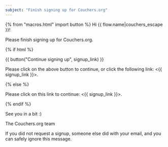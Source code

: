 ```yaml
---
subject: "Finish signing up for Couchers.org"
---
```


{% from "macros.html" import button %}
Hi {{ flow.name|couchers_escape }}!

Please finish signing up for Couchers.org.

{% if html %}

{{ button("Continue signing up", signup_link) }}

Please click on the above button to continue, or click the following link: <{{ signup_link }}>.

{% else %}

Please click on this link to continue: <{{ signup_link }}>.

{% endif %}

See you in a bit :)

The Couchers.org team

If you did not request a signup, someone else did with your email, and
you can safely ignore this message.
